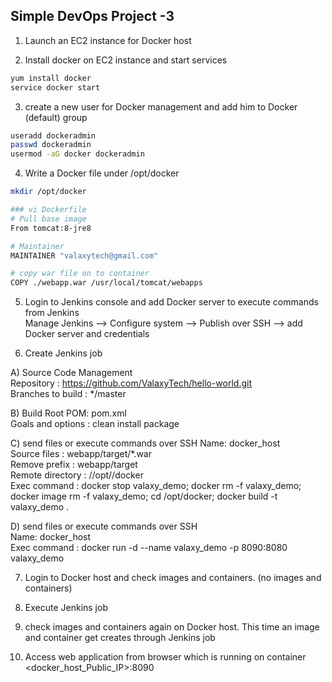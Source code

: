 ## Simple DevOps Project -3 


1. Launch an EC2 instance for Docker host

2. Install docker on EC2 instance and start services 
  ```sh 
  yum install docker
  service docker start
  ```

3. create a new user for Docker management and add him to Docker (default) group
```sh
useradd dockeradmin
passwd dockeradmin
usermod -aG docker dockeradmin
```

4. Write a Docker file under /opt/docker

```sh
mkdir /opt/docker

### vi Dockerfile
# Pull base image 
From tomcat:8-jre8 

# Maintainer
MAINTAINER "valaxytech@gmail.com" 

# copy war file on to container 
COPY ./webapp.war /usr/local/tomcat/webapps
```

5. Login to Jenkins console and add Docker server to execute commands from Jenkins  
Manage Jenkins --> Configure system -->  Publish over SSH --> add Docker server and credentials

6. Create Jenkins job 

A) Source Code Management  
 Repository : https://github.com/ValaxyTech/hello-world.git  
 Branches to build : */master  

B) Build
 Root POM: pom.xml  
 Goals and options : clean install package  
 
C) send files or execute commands over SSH
 Name: docker_host  
 Source files	: webapp/target/*.war  
 Remove prefix	: webapp/target  
 Remote directory	: //opt//docker  
 Exec command	: docker stop valaxy_demo; docker rm -f valaxy_demo; docker image rm -f valaxy_demo; cd /opt/docker; docker build -t valaxy_demo .  

D) send files or execute commands over SSH  
  Name: docker_host  
  Exec command	: docker run -d --name valaxy_demo -p 8090:8080 valaxy_demo  

7. Login to Docker host and check images and containers. (no images and containers)

8. Execute Jenkins job

9. check images and containers again on Docker host. This time an image and container get creates through Jenkins job

10. Access web application from browser which is running on container
<docker_host_Public_IP>:8090
